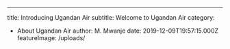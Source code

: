 ---
title: Introducing Ugandan Air
subtitle: Welcome to Ugandan Air
category:
  - About Ugandan Air
author: M. Mwanje
date: 2019-12-09T19:57:15.000Z
featureImage: /uploads/

